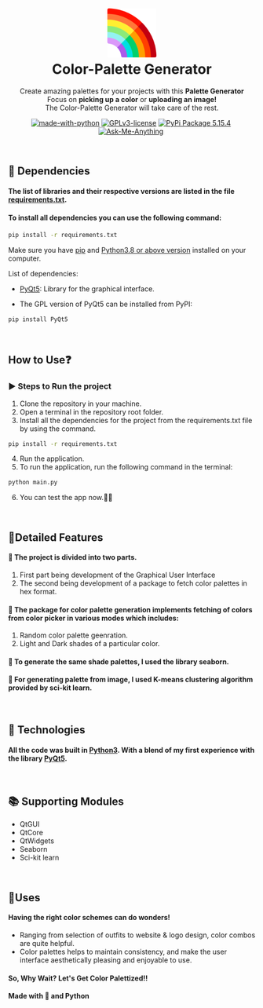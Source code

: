 <h1 align="center">
  <img src="./Images/rainbow.png" width="100px"/><br/>
   Color-Palette Generator
</h1>

<p align="center">Create amazing palettes for your projects with this <b>Palette Generator</b> <br> Focus on <b>picking up a color</b> or <b>uploading an image!</b> <br> The Color-Palette Generator will take care of the rest.</p>

<p align="center"><a href="https://www.python.org/" target="_blank"><img src="https://img.shields.io/badge/Made%20with-Python-yellow.svg" alt="made-with-python" /></a>&nbsp;<a href="http://perso.crans.org/besson/LICENSE.html" target="_blank"><img src="https://img.shields.io/badge/License-GPLv3-blue.svg" alt="GPLv3-license" /></a>&nbsp;<a href="https://pypi.org/project/PyQt5/" target="_blank"><img src="https://img.shields.io/badge/PyQt5-v5.15.4%20-brightgreen" alt="PyPi Package 5.15.4" /></a>&nbsp;<a href="https://github.com/KadariSadhvika903" target="_blank"><img src="https://img.shields.io/badge/Ask%20Me-Anything-1abc9c.svg" alt="Ask-Me-Anything" /></a>&nbsp;</p>

<br>

## 🔨 Dependencies
#### The list of libraries and their respective versions are listed in the file [requirements.txt](requirements.txt).
#### To install all dependencies you can use the following command:
```bash
pip install -r requirements.txt
```

Make sure you have [pip](https://pypi.org/project/pip/) and [Python3.8 or above version](https://www.python.org/) installed on your computer.

List of dependencies:
- [PyQt5](https://pypi.org/project/PyQt5/): Library for the graphical interface.

- The GPL version of PyQt5 can be installed from PyPI:
```bash
pip install PyQt5
```

<br>


## How to Use:question:
<!-- To use the application one must have Python 3.8 or above version installed in their machine. -->

### :arrow_forward: Steps to Run the project
1. Clone the repository in your machine.
2. Open a terminal in the repository root folder.
3. Install all the dependencies for the project from the requirements.txt file by using the command. 
```bash
pip install -r requirements.txt
```
4. Run the application.
5. To run the application, run the following command in the terminal:
```bash
python main.py
```
6. You can test the app now.:confetti_ball::confetti_ball:

<br>

## 📝Detailed Features
#### 🔰 The project is divided into two parts.
1. First part being development of the Graphical User Interface 
2. The second being development of a package to fetch color palettes in hex format. 
#### 🔰 The package for color palette generation implements fetching of colors from color picker in various modes which includes:
1. Random color palette geenration.
2. Light and Dark shades of a particular color.
#### 🔰 To generate the same shade palettes, I used the library seaborn.
#### 🔰 For generating palette from image, I used K-means clustering algorithm provided by sci-kit learn.

<br>

## 🚀 Technologies
#### All the code was built in [Python3](https://www.python.org/). With a blend of my first experience with the library [PyQt5](https://pypi.org/project/PyQt5/).

<br>

## :books: Supporting Modules
- QtGUI
- QtCore
- QtWidgets
- Seaborn
- Sci-kit learn

<br>

## 🌼Uses
#### Having the right color schemes can do wonders!
- Ranging from selection of outfits to website & logo design, color combos are quite helpful.<br>
- Color palettes helps to maintain consistency, and make the user interface aesthetically pleasing and enjoyable to use.


#### So, Why Wait? Let's Get Color Palettized!!
#### Made with 💙 and Python
